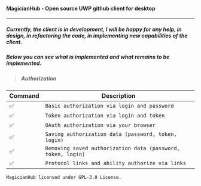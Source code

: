 #### MagicianHub - Open source UWP github client for desktop

---

##### Currently, the client is in development, I will be happy for any help, in design, in refactoring the code, in implementing new capabilities of the client.
##### Below you can see what is implemented and what remains to be implemented.

> ##### Authorization

| Command | Description |
| :--- | --- |
| ✅ | `Basic authorization via login and password` |
| ✅ | `Token authorization via login and token` |
| ✅ | `OAuth authorization via your browser` |
| ✅ | `Saving authorization data (password, token, login)` |
| ✅ | `Removing saved authorization data (password, token, login)` |
| ✅ | `Protocol links and ability authorize via links` |

```
MagicianHub licensed under GPL-3.0 License.
```